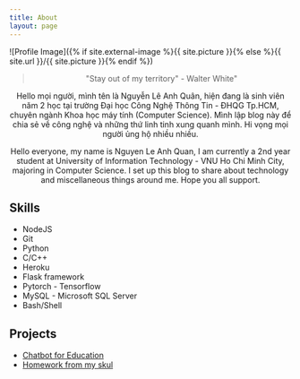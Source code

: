 ```yaml
---
title: About
layout: page
---
```

![Profile Image]({% if site.external-image %}{{ site.picture }}{% else %}{{ site.url }}/{{ site.picture }}{% endif %})

<blockquote align="center">"Stay out of my territory" - Walter White"</blockquote >

<p align="center">Hello mọi người, mình tên là Nguyễn Lê Anh Quân, hiện đang là sinh viên năm 2 học tại trường Đại học Công Nghệ Thông Tin - ĐHQG Tp.HCM, 
chuyên ngành Khoa học máy tính (Computer Science). Mình lập blog này để chia sẻ về công nghệ và những thứ linh tinh xung quanh mình. 
Hi vọng mọi người ủng hộ nhiều nhiều. </p>

<p align="center">Hello everyone, my name is Nguyen Le Anh Quan, I am currently a 2nd year student at University of Information Technology - VNU Ho Chi Minh City,
majoring in Computer Science. I set up this blog to share about technology and miscellaneous things around me.
Hope you all support.</p>

<h2>Skills</h2>

<ul class="skill-list">
	<li>NodeJS</li>
	<li>Git</li>
	<li>Python</li>
	<li>C/C++</li>
	<li>Heroku</li>
	<li>Flask framework</li>
	<li>Pytorch - Tensorflow</li>
	<li>MySQL - Microsoft SQL Server</li>
	<li>Bash/Shell</li>
</ul>

<h2>Projects</h2>

<ul>
	<li><a href="https://github.com/anhquan075/cpp_learning_chatbot">Chatbot for Education</a></li>
	<li><a href="https://github.com/anhquan075/UIT-homework">Homework from my skul</a></li>
</ul>
